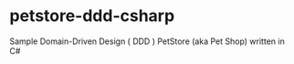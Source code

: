 petstore-ddd-csharp
===================

Sample Domain-Driven Design ( DDD ) PetStore (aka Pet Shop) written in C#
